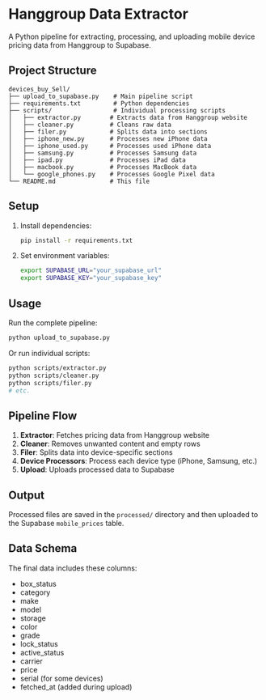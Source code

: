 # Hanggroup Data Extractor

A Python pipeline for extracting, processing, and uploading mobile device pricing data from Hanggroup to Supabase.

## Project Structure

```
devices_buy_Sell/
├── upload_to_supabase.py    # Main pipeline script
├── requirements.txt         # Python dependencies
├── scripts/                 # Individual processing scripts
│   ├── extractor.py        # Extracts data from Hanggroup website
│   ├── cleaner.py          # Cleans raw data
│   ├── filer.py            # Splits data into sections
│   ├── iphone_new.py       # Processes new iPhone data
│   ├── iphone_used.py      # Processes used iPhone data
│   ├── samsung.py          # Processes Samsung data
│   ├── ipad.py             # Processes iPad data
│   ├── macbook.py          # Processes MacBook data
│   └── google_phones.py    # Processes Google Pixel data
└── README.md               # This file
```

## Setup

1. Install dependencies:
   ```bash
   pip install -r requirements.txt
   ```

2. Set environment variables:
   ```bash
   export SUPABASE_URL="your_supabase_url"
   export SUPABASE_KEY="your_supabase_key"
   ```

## Usage

Run the complete pipeline:
```bash
python upload_to_supabase.py
```

Or run individual scripts:
```bash
python scripts/extractor.py
python scripts/cleaner.py
python scripts/filer.py
# etc.
```

## Pipeline Flow

1. **Extractor**: Fetches pricing data from Hanggroup website
2. **Cleaner**: Removes unwanted content and empty rows
3. **Filer**: Splits data into device-specific sections
4. **Device Processors**: Process each device type (iPhone, Samsung, etc.)
5. **Upload**: Uploads processed data to Supabase

## Output

Processed files are saved in the `processed/` directory and then uploaded to the Supabase `mobile_prices` table.

## Data Schema

The final data includes these columns:
- box_status
- category
- make
- model
- storage
- color
- grade
- lock_status
- active_status
- carrier
- price
- serial (for some devices)
- fetched_at (added during upload)

